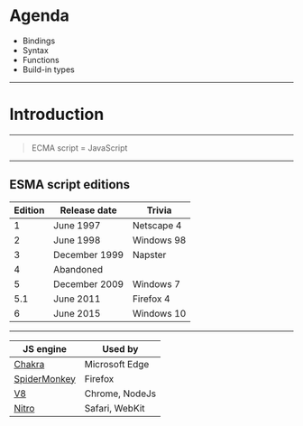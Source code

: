# Agenda

* Bindings
* Syntax
* Functions
* Build-in types

---

# Introduction

---

> ECMA script = JavaScript

---

## ESMA script editions

<table class="reveal">
	<thead>
		<tr>
			<th>
				Edition
			</th>
			<th>
				Release date
			</th>
			<th>
				Trivia
			</th>
		</tr>
	</thead>
	<tbody>
		<tr>
			<td>
				1
			</td>
			<td>
				June 1997
			</td>
			<td>
				Netscape 4
			</td>
		</tr>
		<tr>
			<td>
				2
			</td>
			<td>
				June 1998
			</td>
			<td>
				Windows 98
			</td>
		</tr>
		<tr>
			<td>
				3
			</td>
			<td>
				December 1999
			</td>
			<td>
				Napster
			</td>
		</tr>
		<tr>
			<td>
				4
			</td>
			<td>
				Abandoned
			</td>
			<td>
			</td>
		</tr>
		<tr>
			<td>
				5
			</td>
			<td>
				December 2009
			</td>
			<td>
				Windows 7
			</td>
		</tr>
		<tr>
			<td>
				5.1
			</td>
			<td>
				June 2011
			</td>
			<td>
				Firefox 4
			</td>
		</tr>
		<tr>
			<td>
				6
			</td>
			<td>
				June 2015
			</td>
			<td>
				Windows 10
			</td>
		</tr>
	</tbody>
</table>

---

<table class="reveal">
	<thead>
		<tr>
			<th>
				JS engine
			</th>
			<th>
				Used by
			</th>
		</tr>
	</thead>
	<tbody>
		<tr>
			<td>
				<a href="https://en.wikipedia.org/wiki/Chakra_(JavaScript_engine)">Chakra</a>
			</td>
			<td>
				Microsoft Edge
			</td>
		</tr>
		<tr>
			<td>
				<a href="https://en.wikipedia.org/wiki/SpiderMonkey_(software)">SpiderMonkey</a>
			</td>
			<td>
				Firefox
			</td>
		</tr>
		<tr>
			<td>
				<a href="https://en.wikipedia.org/wiki/V8_(JavaScript_engine)">V8</a>
			</td>
			<td>
				Chrome, NodeJs
			</td>
		</tr>
		<tr>
			<td>
				<a href="https://en.wikipedia.org/wiki/WebKit#JavaScriptCore">Nitro</a>
			</td>
			<td>
				Safari, WebKit
			</td>
		</tr>
	</tbody>
</table>